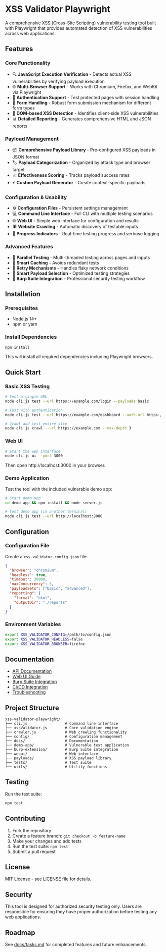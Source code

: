 # XSS Validator Playwright

A comprehensive XSS (Cross-Site Scripting) vulnerability testing tool built with Playwright that provides automated
detection of XSS vulnerabilities across web applications.

## Features

### Core Functionality

- 🔍 **JavaScript Execution Verification** - Detects actual XSS vulnerabilities by verifying payload execution
- 🌐 **Multi-Browser Support** - Works with Chromium, Firefox, and WebKit via Playwright
- 🔐 **Authentication Support** - Test protected pages with session handling
- 📱 **Form Handling** - Robust form submission mechanism for different form types
- 🎯 **DOM-based XSS Detection** - Identifies client-side XSS vulnerabilities
- 📊 **Detailed Reporting** - Generates comprehensive HTML and JSON reports

### Payload Management

- 📦 **Comprehensive Payload Library** - Pre-configured XSS payloads in JSON format
- 🏷️ **Payload Categorization** - Organized by attack type and browser target
- 📈 **Effectiveness Scoring** - Tracks payload success rates
- ⚡ **Custom Payload Generator** - Create context-specific payloads

### Configuration & Usability

- ⚙️ **Configuration Files** - Persistent settings management
- 💻 **Command Line Interface** - Full CLI with multiple testing scenarios
- 🌐 **Web UI** - Simple web interface for configuration and results
- 🕷️ **Website Crawling** - Automatic discovery of testable inputs
- 📝 **Progress Indicators** - Real-time testing progress and verbose logging

### Advanced Features

- 🚀 **Parallel Testing** - Multi-threaded testing across pages and inputs
- 💾 **Smart Caching** - Avoids redundant tests
- 🔄 **Retry Mechanisms** - Handles flaky network conditions
- 🎯 **Smart Payload Selection** - Optimized testing strategies
- 🔌 **Burp Suite Integration** - Professional security testing workflow

## Installation

### Prerequisites

- Node.js 14+
- npm or yarn

### Install Dependencies

```bash
npm install
```

This will install all required dependencies including Playwright browsers.

## Quick Start

### Basic XSS Testing

```bash
# Test a single URL
node cli.js test --url https://example.com/login --payloads basic

# Test with authentication
node cli.js test --url https://example.com/dashboard --auth-url https://example.com/login --username user --password pass

# Crawl and test entire site
node cli.js crawl --url https://example.com --max-depth 3
```

### Web UI

```bash
# Start the web interface
node cli.js ui --port 3000
```

Then open http://localhost:3000 in your browser.

### Demo Application

Test the tool with the included vulnerable demo app:

```bash
# Start demo app
cd demo-app && npm install && node server.js

# Test demo app (in another terminal)
node cli.js test --url http://localhost:8080
```

## Configuration

### Configuration File

Create a `xss-validator.config.json` file:

```json
{
  "browser": "chromium",
  "headless": true,
  "timeout": 30000,
  "maxConcurrency": 5,
  "payloadSets": ["basic", "advanced"],
  "reporting": {
    "format": "html",
    "outputDir": "./reports"
  }
}
```

### Environment Variables

```bash
export XSS_VALIDATOR_CONFIG=/path/to/config.json
export XSS_VALIDATOR_HEADLESS=false
export XSS_VALIDATOR_BROWSER=firefox
```

## Documentation

- [API Documentation](docs/api.md)
- [Web UI Guide](docs/web-ui-guide.md)
- [Burp Suite Integration](docs/burp-integration.md)
- [CI/CD Integration](docs/ci-cd-integration.md)
- [Troubleshooting](docs/troubleshooting.md)

## Project Structure

```
xss-validator-playwright/
├── cli.js                 # Command line interface
├── xssValidator.js        # Core validation engine
├── crawler.js             # Web crawling functionality
├── config/                # Configuration management
├── docs/                  # Documentation
├── demo-app/              # Vulnerable test application
├── burp-extension/        # Burp Suite integration
├── webui/                 # Web interface
├── payloads/              # XSS payload library
├── tests/                 # Test suite
└── utils/                 # Utility functions
```

## Testing

Run the test suite:

```bash
npm test
```

## Contributing

1. Fork the repository
2. Create a feature branch: `git checkout -b feature-name`
3. Make your changes and add tests
4. Run the test suite: `npm test`
5. Submit a pull request

## License

MIT License - see [LICENSE](LICENSE) file for details.

## Security

This tool is designed for authorized security testing only. Users are responsible for ensuring they have proper
authorization before testing any web applications.

## Roadmap

See [docs/tasks.md](docs/tasks.md) for completed features and future enhancements.